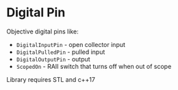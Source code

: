 # Digital Pin

Objective digital pins like:
- `DigitalInputPin` - open collector input
- `DigitalPulledPin` - pulled input
- `DigitalOutputPin` - output
- `ScopedOn` - RAII switch that turns off when out of scope

Library requires STL and c++17
